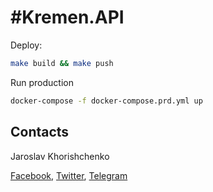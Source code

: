 # #Kremen.API

Deploy:

```bash
make build && make push
```

Run production

```bash
docker-compose -f docker-compose.prd.yml up
```

## Contacts

Jaroslav Khorishchenko

[Facebook](https://fb.me/snipter), [Twitter](https://twitter.com/snipter), [Telegram](https://t.me/ideveloper)
